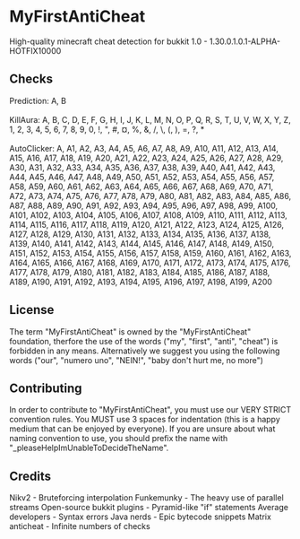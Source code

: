 # MyFirstAntiCheat
High-quality minecraft cheat detection for bukkit 1.0 - 1.30.0.1.0.1-ALPHA-HOTFIX10000

## Checks
Prediction: A, B
<br><br>
KillAura: A, B, C, D, E, F, G, H, I, J, K, L, M, N, O, P, Q, R, S, T, U, V, W, X, Y, Z, 1, 2, 3, 4, 5, 6, 7, 8, 9, 0, !, ", #, ¤, %, &, /, \\, (, ), =, ?, *
<br><br>
AutoClicker: A, A1, A2, A3, A4, A5, A6, A7, A8, A9, A10, A11, A12, A13, A14, A15, A16, A17, A18, A19, A20, A21, A22, A23, A24, A25, A26, A27, A28, A29, A30, A31, A32, A33, A34, A35, A36, A37, A38, A39, A40, A41, A42, A43, A44, A45, A46, A47, A48, A49, A50, A51, A52, A53, A54, A55, A56, A57, A58, A59, A60, A61, A62, A63, A64, A65, A66, A67, A68, A69, A70, A71, A72, A73, A74, A75, A76, A77, A78, A79, A80, A81, A82, A83, A84, A85, A86, A87, A88, A89, A90, A91, A92, A93, A94, A95, A96, A97, A98, A99, A100, A101, A102, A103, A104, A105, A106, A107, A108, A109, A110, A111, A112, A113, A114, A115, A116, A117, A118, A119, A120, A121, A122, A123, A124, A125, A126, A127, A128, A129, A130, A131, A132, A133, A134, A135, A136, A137, A138, A139, A140, A141, A142, A143, A144, A145, A146, A147, A148, A149, A150, A151, A152, A153, A154, A155, A156, A157, A158, A159, A160, A161, A162, A163, A164, A165, A166, A167, A168, A169, A170, A171, A172, A173, A174, A175, A176, A177, A178, A179, A180, A181, A182, A183, A184, A185, A186, A187, A188, A189, A190, A191, A192, A193, A194, A195, A196, A197, A198, A199, A200

## License
The term "MyFirstAntiCheat" is owned by the "MyFirstAntiCheat" foundation, therfore the use of 
the words ("my", "first", "anti", "cheat") is forbidden in any means. Alternatively we suggest
you using the following words ("our", "numero uno", "NEIN!", "baby don't hurt me, no more")

## Contributing
In order to contribute to "MyFirstAntiCheat", you must use our VERY STRICT convention rules.
You MUST use 3 spaces for indentation (this is a happy medium that can be enjoyed by everyone).
If you are unsure about what naming convention to use, you should prefix the name with
"_pleaseHelpImUnableToDecideTheName".

## Credits
Nikv2 - Bruteforcing interpolation
Funkemunky - The heavy use of parallel streams
Open-source bukkit plugins - Pyramid-like "if" statements
Average developers - Syntax errors
Java nerds - Epic bytecode snippets
Matrix anticheat - Infinite numbers of checks

